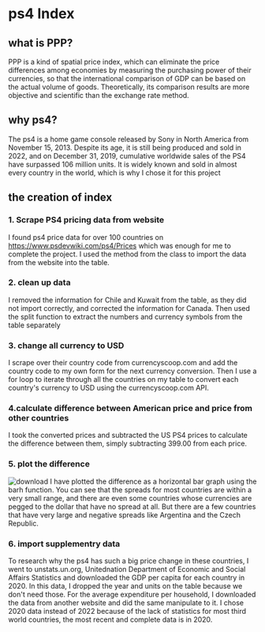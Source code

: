 # ps4 Index
## what is PPP?
PPP is a kind of spatial price index, which can eliminate the price differences among economies by measuring the purchasing power of their currencies, so that the international comparison of GDP can be based on the actual volume of goods. Theoretically, its comparison results are more objective and scientific than the exchange rate method.
## why ps4?
The ps4 is a home game console released by Sony in North America from November 15, 2013. Despite its age, it is still being produced and sold in 2022, and on December 31, 2019, cumulative worldwide sales of the PS4 have surpassed 106 million units. It is widely known and sold in almost every country in the world, which is why I chose it for this project
## the creation of index
### 1. Scrape PS4 pricing data from website
I found ps4 price data for over 100 countries on https://www.psdevwiki.com/ps4/Prices which was enough for me to complete the project. I used the method from the class to import the data from the website into the table.
### 2. clean up data
I removed the information for Chile and Kuwait from the table, as they did not import correctly, and corrected the information for Canada. Then used the split function to extract the numbers and currency symbols from the table separately 
### 3. change all currency to USD
I scrape over their country code from currencyscoop.com and add the country code to my own form for the next currency conversion. Then I use a for loop to iterate through all the countries on my table to convert each country's currency to USD using the currencyscoop.com API.
### 4.calculate difference between American price and price from other countries
I took the converted prices and subtracted the US PS4 prices to calculate the difference between them, simply subtracting 399.00 from each price.
### 5. plot the difference
![download](https://user-images.githubusercontent.com/120219776/206798830-8f47486f-0dfd-4860-afa6-b363192f565b.png)
I have plotted the difference as a horizontal bar graph using the barh function. You can see that the spreads for most countries are within a very small range, and there are even some countries whose currencies are pegged to the dollar that have no spread at all. But there are a few countries that have very large and negative spreads like Argentina and the Czech Republic.
### 6. import supplementry data
To research why the ps4 has such a big price change in these countries, I went to unstats.un.org, Unitednation Department of Economic and Social Affairs
Statistics and downloaded the GDP per capita for each country in 2020. In this data, I dropped the year and units on the table because we don't need those. For the average expenditure per household, I downloaded the data from another website and did the same manipulate to it.
I chose 2020 data instead of 2022 because of the lack of statistics for most third world countries, the most recent and complete data is in 2020.
